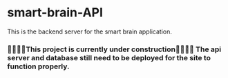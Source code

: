 # smart-brain-API

This is the backend server for the smart brain application.

### 🚧👷🏻‍♀️This project is currently under construction👷🏻‍♀️🚧 The api server and database still need to be deployed for the site to function properly.

